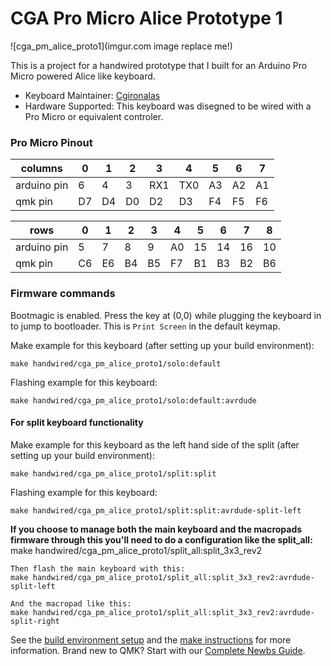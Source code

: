 # CGA Pro Micro Alice Prototype 1

![cga_pm_alice_proto1](imgur.com image replace me!)

This is a project for a handwired prototype that I built for an Arduino Pro Micro powered Alice like keyboard.

* Keyboard Maintainer: [Cgironalas](https://github.com/cgironalas)
* Hardware Supported: This keyboard was disegned to be wired with a Pro Micro or equivalent controler.

### Pro Micro Pinout
| columns     |  0  |  1  |  2  |  3  |  4  |  5  |  6  |  7  |
| ----------- | --- | --- | --- | --- | --- | --- | --- | --- |
| arduino pin |  6  |  4  |  3  | RX1 | TX0 | A3  | A2  | A1  |
| qmk pin     | D7  | D4  | D0  | D2  | D3  | F4  | F5  | F6  |

| rows        |  0  |  1  |  2  |  3  |  4  |  5  |  6  |  7  |  8  |
| ----------- | --- | --- | --- | --- | --- | --- | --- | --- | --- |
| arduino pin |  5  |  7  |  8  |  9  | A0  | 15  | 14  | 16  | 10  |
| qmk pin     | C6  | E6  | B4  | B5  | F7  | B1  | B3  | B2  | B6  |


### Firmware commands

Bootmagic is enabled.  Press the key at (0,0) while plugging the keyboard in to jump to bootloader. This is `Print Screen` in the default keymap.

Make example for this keyboard (after setting up your build environment):

    make handwired/cga_pm_alice_proto1/solo:default

Flashing example for this keyboard:

    make handwired/cga_pm_alice_proto1/solo:default:avrdude

#### For split keyboard functionality

Make example for this keyboard as the left hand side of the split (after setting up your build environment):

    make handwired/cga_pm_alice_proto1/split:split

Flashing example for this keyboard:

    make handwired/cga_pm_alice_proto1/split:split:avrdude-split-left


**If you choose to manage both the main keyboard and the macropads firmware through this you'll need to do a configuration like the split_all:**
    make handwired/cga_pm_alice_proto1/split_all:split_3x3_rev2

    Then flash the main keyboard with this:
    make handwired/cga_pm_alice_proto1/split_all:split_3x3_rev2:avrdude-split-left

    And the macropad like this:
    make handwired/cga_pm_alice_proto1/split_all:split_3x3_rev2:avrdude-split-right

See the [build environment setup](https://docs.qmk.fm/#/getting_started_build_tools) and the [make instructions](https://docs.qmk.fm/#/getting_started_make_guide) for more information. Brand new to QMK? Start with our [Complete Newbs Guide](https://docs.qmk.fm/#/newbs).
